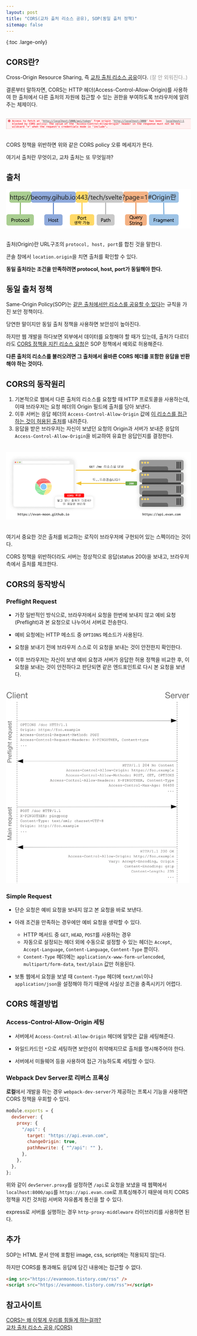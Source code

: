 ```yaml
---
layout: post
title: "CORS(교차 출처 리소스 공유), SOP(동일 출처 정책)"
sitemap: false
---
```


{:toc .large-only}

## CORS란?

Cross-Origin Resource Sharing, 즉 <u>교차 출처 리소스 공유</u>이다. <span style="color:#999">(잘 안 외워진다..)</span>

결론부터 말하자면, CORS는 HTTP 헤더(Access-Control-Allow-Origin)를 사용하여 한 출처에서 다른 출처의 자원에 접근할 수 있는 권한을 부여하도록 브라우저에 알려주는 체제이다.

<img src="/assets/img/blog/2021-09-10-cors_01.png" style="margin:15px 0">

CORS 정책을 위반하면 위와 같은 CORS policy 오류 메세지가 뜬다.

여기서 출처란 무엇이고, 교차 출처는 또 무엇일까?

## 출처

<img src="/assets/img/blog/2021-09-10-cors_02.png" style="margin-bottom:15px">

출처(Origin)란 URL구조의 `protocol, host, port`를 합친 것을 말한다.

콘솔 창에서 `location.origin`을 치면 출처를 확인할 수 있다.

**동일 출처라는 조건을 만족하려면 protocol, host, port가 동일해야 한다.**

## 동일 출처 정책

Same-Origin Policy(SOP)는 <u>같은 출처에서만 리소스를 공유할 수 있다</u>는 규칙을 가진 보안 정책이다.

당연한 말이지만 동일 출처 정책을 사용하면 보안성이 높아진다.

하지만 웹 개발을 하다보면 외부에서 데이터를 요청해야 할 때가 있는데, 출처가 다르더라도 <u>CORS 정책을 지킨 리소스 요청</u>은 SOP 정책에서 예외로 허용해준다.

**다른 출처의 리소스를 불러오려면 그 출처에서 올바른 CORS 헤더를 포함한 응답을 반환해야 하는 것이다.**

## CORS의 동작원리

1. 기본적으로 웹에서 다른 출처의 리소스를 요청할 때 HTTP 프로토콜을 사용하는데, 이때 브라우저는 요청 헤더의 Origin 필드에 출처를 담아 보낸다.
1. 이후 서버는 응답 헤더의 `Access-Control-Allow-Origin` 값에 <u>이 리소스를 접근하는 것이 허용된 출처</u>를 내려준다.
1. 응답을 받은 브라우저는 자신이 보냈던 요청의 Origin과 서버가 보내준 응답의 `Access-Control-Allow-Origin`을 비교하여 유효한 응답인지를 결정한다.

<img src="/assets/img/blog/2021-09-10-cors_03.png" style="margin:20px 0;">

여기서 중요한 것은 출처를 비교하는 로직이 브라우저에 구현되어 있는 스펙이라는 것이다.

CORS 정책을 위반하더라도 서버는 정상적으로 응답(status 200)을 보내고, 브라우저 측에서 출처를 체크한다.

## CORS의 동작방식

### Preflight Request

- 가장 일반적인 방식으로, 브라우저에서 요청을 한번에 보내지 않고 예비 요청(Preflight)과 본 요청으로 나누어서 서버로 전송한다.

- 예비 요청에는 HTTP 메소드 중 `OPTIONS` 메소드가 사용된다.

- 요청을 보내기 전에 브라우저 스스로 이 요청을 보내는 것이 안전한지 확인한다.

- 이후 브라우저는 자신이 보낸 예비 요청과 서버가 응답한 허용 정책을 비교한 후, 이 요청을 보내는 것이 안전하다고 판단되면 같은 엔드포인트로 다시 본 요청을 보낸다.

<img src="/assets/img/blog/2021-09-10-cors_04.png" style="margin-top:20px; width: 500px; max-width: 100%; height: auto;">

### Simple Request

- 단순 요청은 예비 요청을 보내지 않고 본 요청을 바로 보낸다.

- 아래 조건을 만족하는 경우에만 예비 요청을 생략할 수 있다.

  - HTTP 메서드 중 `GET`, `HEAD`, `POST`를 사용하는 경우
  - 자동으로 설정되는 헤더 외에 수동으로 설정할 수 있는 헤더는 `Accept`, `Accept-Language`, `Content-Language`, `Content-Type` 뿐이다.
  - `Content-Type` 헤더에는 `application/x-www-form-urlencoded`, `multipart/form-data`, `text/plain` 값만 허용된다.

- 보통 웹에서 요청을 보낼 때 `Content-Type` 헤더에 `text/xml`이나 `application/json`을 설정해야 하기 때문에 사실상 조건을 충족시키기 어렵다.

## CORS 해결방법

### Access-Control-Allow-Origin 세팅

- 서버에서 `Access-Control-Allow-Origin` 헤더에 알맞은 값을 세팅해준다.

- 와일드카드인 `*`으로 세팅하면 보안성이 취약해지므로 출처를 명시해주어야 한다.

- 서버에서 미들웨어 등을 사용하여 접근 가능하도록 세팅할 수 있다.

### Webpack Dev Server로 리버스 프록싱

**로컬**에서 개발을 하는 경우 `webpack-dev-server`가 제공하는 프록시 기능을 사용하면 CORS 정책을 우회할 수 있다.

```js
module.exports = {
  devServer: {
    proxy: {
      "/api": {
        target: "https://api.evan.com",
        changeOrigin: true,
        pathRewrite: { "^/api": "" },
      },
    },
  },
};
```

위와 같이 `devServer.proxy`를 설정하면 `/api`로 요청을 보냈을 때 웹팩에서 `localhost:8000/api`를 `https://api.evan.com`로 프록싱해주기 때문에 마치 CORS 정책을 지킨 것처럼 서버와 자유롭게 통신을 할 수 있다.

express로 서버를 실행하는 경우 `http-proxy-middleware` 라이브러리를 사용하면 된다.

## 추가

SOP는 HTML 문서 안에 포함된 image, css, script에는 적용되지 않는다.

하지만 CORS를 통과해도 응답에 담긴 내용에는 접근할 수 없다.

```html
<img src="https://evanmoon.tistory.com/rss" />
<script src="https://evanmoon.tistory.com/rss"></script>
```

## 참고사이트

[CORS는 왜 이렇게 우리를 힘들게 하는걸까?](https://evan-moon.github.io/2020/05/21/about-cors/)<br/>
[교차 출처 리소스 공유 (CORS)](https://developer.mozilla.org/ko/docs/Web/HTTP/CORS)
